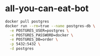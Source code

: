 # all-you-can-eat-bot

```bash
docker pull postgres
docker run --rm=true --name postgres-db \
  -e POSTGRES_USER=postgres \
  -e POSTGRES_PASSWORD=docker \
  -e POSTGRES_DB=order \
  -p 5432:5432 \
  -d postgres
```
